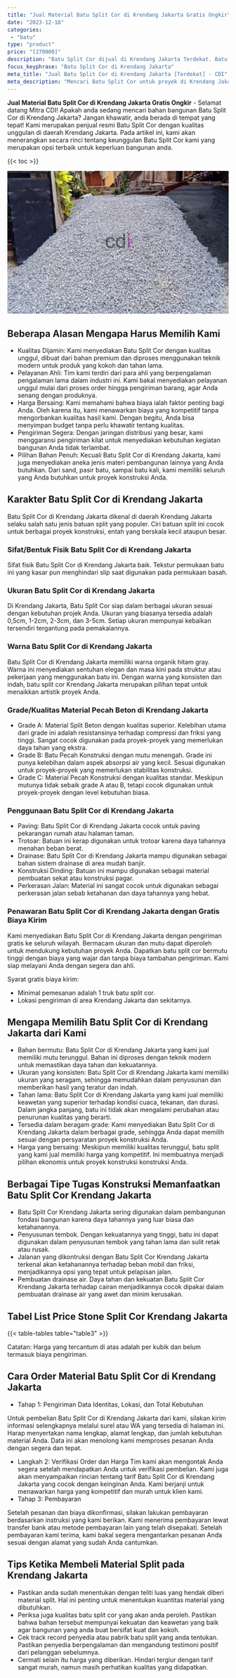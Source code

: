 ```yaml
---
title: "Jual Material Batu Split Cor di Krendang Jakarta Gratis Ongkir"
date: "2023-12-18"
categories:
 - "batu"
type: "product"
price: "[270000]"
description: "Batu Split Cor dijual di Krendang Jakarta Terdekat. Batu Split Cor ini sering digunakan dalam proyek konstruksi sebagai campuran beton yang terpilih dan awet. Silakan hubungi kami untuk informasi lebih lanjut."
focus_keyphrase: "Batu Split Cor di Krendang Jakarta"
meta_title: "Jual Batu Split Cor di Krendang Jakarta [Terdekat] - CDI"
meta_description: "Mencari Batu Split Cor untuk proyek di Krendang Jakarta? Kami menawarkan Batu Split Cor berkualitas untuk material cor beton. Dapatkan penawaran terbaik sekarang."
---
```


**Jual Material Batu Split Cor di Krendang Jakarta Gratis Ongkir** - Selamat datang Mitra CDI! Apakah anda sedang mencari bahan bangunan Batu Split Cor di Krendang Jakarta? Jangan khawatir, anda berada di tempat yang tepat! Kami merupakan penjual resmi Batu Split Cor dengan kualitas unggulan di daerah Krendang Jakarta. Pada artikel ini, kami akan menerangkan secara rinci tentang keunggulan Batu Split Cor kami yang merupakan opsi terbaik untuk keperluan bangunan anda.

{{< toc >}}

![Jual Material Batu Split Cor di Krendang Jakarta Gratis Ongkir](/images/batu/batu-split-05.jpg)

## Beberapa Alasan Mengapa Harus Memilih Kami

*   Kualitas Dijamin: Kami menyediakan Batu Split Cor dengan kualitas unggul, dibuat dari bahan premium dan diproses menggunakan teknik modern untuk produk yang kokoh dan tahan lama.
*   Pelayanan Ahli: Tim kami terdiri dari para ahli yang berpengalaman pengalaman lama dalam industri ini. Kami bakal menyediakan pelayanan unggul mulai dari proses order hingga pengiriman barang, agar Anda senang dengan produknya.
*   Harga Bersaing: Kami memahami bahwa biaya ialah faktor penting bagi Anda. Oleh karena itu, kami menawarkan biaya yang kompetitif tanpa mengorbankan kualitas hasil kami. Dengan begitu, Anda bisa menyimpan budget tanpa perlu khawatir tentang kualitas.
*   Pengiriman Segera: Dengan jaringan distribusi yang besar, kami menggaransi pengiriman kilat untuk menyediakan kebutuhan kegiatan bangunan Anda tidak terlambat.
*   Pilihan Bahan Penuh: Kecuali Batu Split Cor di Krendang Jakarta, kami juga menyediakan aneka jenis materi pembangunan lainnya yang Anda butuhkan. Dari sand, pasir batu, sampai batu kali, kami memiliki seluruh yang Anda butuhkan untuk proyek konstruksi Anda.

## Karakter Batu Split Cor di Krendang Jakarta

Batu Split Cor di Krendang Jakarta dikenal di daerah Krendang Jakarta selaku salah satu jenis batuan split yang populer. Ciri batuan split ini cocok untuk berbagai proyek konstruksi, entah yang berskala kecil ataupun besar.

### Sifat/Bentuk Fisik Batu Split Cor di Krendang Jakarta

Sifat fisik Batu Split Cor di Krendang Jakarta baik. Tekstur permukaan batu ini yang kasar pun menghindari slip saat digunakan pada permukaan basah.

### Ukuran Batu Split Cor di Krendang Jakarta

Di Krendang Jakarta, Batu Split Cor siap dalam berbagai ukuran sesuai dengan kebutuhan projek Anda. Ukuran yang biasanya tersedia adalah 0,5cm, 1-2cm, 2-3cm, dan 3-5cm. Setiap ukuran mempunyai kebaikan tersendiri tergantung pada pemakaiannya.

### Warna Batu Split Cor di Krendang Jakarta

Batu Split Cor di Krendang Jakarta memiliki warna organik hitam gray. Warna ini menyediakan sentuhan elegan dan masa kini pada struktur atau pekerjaan yang menggunakan batu ini. Dengan warna yang konsisten dan indah, batu split cor Krendang Jakarta merupakan pilihan tepat untuk menaikkan artistik proyek Anda.

### Grade/Kualitas Material Pecah Beton di Krendang Jakarta

*   Grade A: Material Split Beton dengan kualitas superior. Kelebihan utama dari grade ini adalah resistansinya terhadap compressi dan friksi yang tinggi. Sangat cocok digunakan pada proyek-proyek yang memerlukan daya tahan yang ekstra.
*   Grade B: Batu Pecah Konstruksi dengan mutu menengah. Grade ini punya kelebihan dalam aspek absorpsi air yang kecil. Sesuai digunakan untuk proyek-proyek yang memerlukan stabilitas konstruksi.
*   Grade C: Material Pecah Konstruksi dengan kualitas standar. Meskipun mutunya tidak sebaik grade A atau B, tetapi cocok digunakan untuk proyek-proyek dengan level kebutuhan biasa.

### Penggunaan Batu Split Cor di Krendang Jakarta

*   Paving: Batu Split Cor di Krendang Jakarta cocok untuk paving pekarangan rumah atau halaman taman.
*   Trotoar: Batuan ini kerap digunakan untuk trotoar karena daya tahannya menahan beban berat.
*   Drainase: Batu Split Cor di Krendang Jakarta mampu digunakan sebagai bahan sistem drainase di area mudah banjir.
*   Konstruksi Dinding: Batuan ini mampu digunakan sebagai material pembuatan sekat atau konstruksi pagar.
*   Perkerasan Jalan: Material ini sangat cocok untuk digunakan sebagai perkerasan jalan sebab ketahanan dan daya tahannya yang hebat.

### Penawaran Batu Split Cor di Krendang Jakarta dengan Gratis Biaya Kirim

Kami menyediakan Batu Split Cor di Krendang Jakarta dengan pengiriman gratis ke seluruh wilayah. Bermacam ukuran dan mutu dapat diperoleh untuk mendukung kebutuhan proyek Anda. Dapatkan batu split cor bermutu tinggi dengan biaya yang wajar dan tanpa biaya tambahan pengiriman. Kami siap melayani Anda dengan segera dan ahli.

Syarat gratis biaya kirim:

*   Minimal pemesanan adalah 1 truk batu split cor.
*   Lokasi pengiriman di area Krendang Jakarta dan sekitarnya.

## Mengapa Memilih Batu Split Cor di Krendang Jakarta dari Kami

*   Bahan bermutu: Batu Split Cor di Krendang Jakarta yang kami jual memiliki mutu terunggul. Bahan ini diproses dengan teknik modern untuk memastikan daya tahan dan kekuatannya.
*   Ukuran yang konsisten: Batu Split Cor di Krendang Jakarta kami memiliki ukuran yang seragam, sehingga memudahkan dalam penyusunan dan memberikan hasil yang teratur dan indah.
*   Tahan lama: Batu Split Cor di Krendang Jakarta yang kami jual memiliki keawetan yang superior terhadap kondisi cuaca, tekanan, dan durasi. Dalam jangka panjang, batu ini tidak akan mengalami perubahan atau penurunan kualitas yang berarti.
*   Tersedia dalam beragam grade: Kami menyediakan Batu Split Cor di Krendang Jakarta dalam berbagai grade, sehingga Anda dapat memilih sesuai dengan persyaratan proyek konstruksi Anda.
*   Harga yang bersaing: Meskipun memiliki kualitas terunggul, batu split yang kami jual memiliki harga yang kompetitif. Ini membuatnya menjadi pilihan ekonomis untuk proyek konstruksi konstruksi Anda.

## Berbagai Tipe Tugas Konstruksi Memanfaatkan Batu Split Cor Krendang Jakarta

*   Batu Split Cor Krendang Jakarta sering digunakan dalam pembangunan fondasi bangunan karena daya tahannya yang luar biasa dan ketahanannya.
*   Penyusunan tembok. Dengan kekuatannya yang tinggi, batu ini dapat digunakan dalam penyusunan tembok yang tahan lama dan sulit retak atau rusak.
*   Jalanan yang dikontruksi dengan Batu Split Cor Krendang Jakarta terkenal akan ketahanannya terhadap beban mobil dan friksi, menjadikannya opsi yang tepat untuk pelapisan jalan.
*   Pembuatan drainase air. Daya tahan dan kekuatan Batu Split Cor Krendang Jakarta terhadap cairan menjadikannya cocok dipakai dalam pembuatan drainase air yang awet dan minim kerusakan.

## Tabel List Price Stone Split Cor Krendang Jakarta

{{< table-tables table="table3" >}}

Catatan: Harga yang tercantum di atas adalah per kubik dan belum termasuk biaya pengiriman.

## Cara Order Material Batu Split Cor di Krendang Jakarta

*   Tahap 1: Pengiriman Data Identitas, Lokasi, dan Total Kebutuhan

Untuk pembelian Batu Split Cor di Krendang Jakarta dari kami, silakan kirim informasi selengkapnya melalui surel atau WA yang tersedia di halaman ini. Harap menyertakan nama lengkap, alamat lengkap, dan jumlah kebutuhan material Anda. Data ini akan menolong kami memproses pesanan Anda dengan segera dan tepat.
*   Langkah 2: Verifikasi Order dan Harga
Tim kami akan mengontak Anda segera setelah mendapatkan Anda untuk verifikasi pembelian. Kami juga akan menyampaikan rincian tentang tarif Batu Split Cor di Krendang Jakarta yang cocok dengan keinginan Anda. Kami berjanji untuk menawarkan harga yang kompetitif dan murah untuk klien kami.
*   Tahap 3: Pembayaran

Setelah pesanan dan biaya dikonfirmasi, silakan lakukan pembayaran berdasarkan instruksi yang kami berikan. Kami menerima pembayaran lewat transfer bank atau metode pembayaran lain yang telah disepakati. Setelah pembayaran kami terima, kami bakal segera mengantarkan pesanan Anda sesuai dengan alamat yang sudah Anda cantumkan.

## Tips Ketika Membeli Material Split pada Krendang Jakarta

*   Pastikan anda sudah menentukan dengan teliti luas yang hendak diberi material split. Hal ini penting untuk menentukan kuantitas material yang dibutuhkan.
*   Periksa juga kualitas batu split cor yang akan anda peroleh. Pastikan bahwa bahan tersebut mempunyai kekuatan dan keawetan yang baik agar bangunan yang anda buat bersifat kuat dan kokoh.
*   Cek track record penyedia atau pabrik batu split yang anda tentukan. Pastikan penyedia berpengalaman dan mengandung testimoni positif dari pelanggan sebelumnya.
*   Cermati selain itu harga yang diberikan. Hindari tergiur dengan tarif sangat murah, namun masih perhatikan kualitas yang didapatkan.